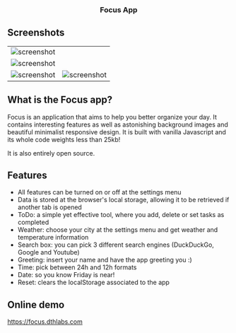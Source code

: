 <h3 align="center">
  Focus App
</h3>

## Screenshots

 <table style="width:100%">
  <tr>
    <td>
      <img src="https://i.imgur.com/QZPzr93.png" alt="screenshot">
    </td>
  </tr>
  <tr>
    <td>
      <img src="https://i.imgur.com/9zuYTlR.png" alt="screenshot">
    </td>
  </tr>
  <tr>
    <td>
      <img src="https://i.imgur.com/fmdh7yY.png" alt="screenshot">
    </td>
    <td>
      <img src="https://i.imgur.com/vbSSOp9.png" alt="screenshot">
    </td>
  </tr>
</table> 


## What is the Focus app?

Focus is an application that aims to help you better organize your day. It contains interesting features as
well as astonishing background images and beautiful minimalist responsive design. It is built with vanilla Javascript and its whole code weights less than 25kb!

It is also entirely open source.


## Features

- All features can be turned on or off at the settings menu
- Data is stored at the browser's local storage, allowing it to be retrieved if another tab is opened
- ToDo: a simple yet effective tool, where you add, delete or set tasks as completed
- Weather: choose your city at the settings menu and get weather and temperature information
- Search box: you can pick 3 different search engines (DuckDuckGo, Google and Youtube)
- Greeting: insert your name and have the app greeting you :)
- Time: pick between 24h and 12h formats
- Date: so you know Friday is near!
- Reset: clears the localStorage associated to the app


## Online demo

<a href="https://focus.dthlabs.com" alt="Focus app demo">https://focus.dthlabs.com</a>